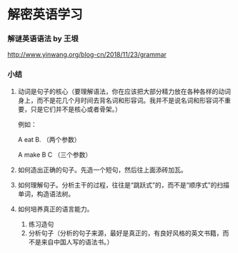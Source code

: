 # 解密英语学习

### 解谜英语语法 by 王垠

http://www.yinwang.org/blog-cn/2018/11/23/grammar



### 小结

1. 动词是句子的核心（要理解语法，你在应该把大部分精力放在各种各样的动词身上，而不是花几个月时间去背名词和形容词。我并不是说名词和形容词不重要，只是它们并不是核心或者骨架。）

   例如：

   A eat B. （两个参数）

   A make B C （三个参数）

2. 如何造出正确的句子。先造一个短句，然后往上面添砖加瓦。

3. 如何理解句子。分析主干的过程，往往是“跳跃式”的，而不是“顺序式”的扫描单词，构造语法树。

4. 如何培养真正的语言能力。
   1. 练习造句 
   2. 分析句子（分析的句子来源，最好是真正的，有良好风格的英文书籍，而不是来自中国人写的语法书。）